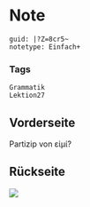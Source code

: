 # Note
```
guid: |?Z=8cr5~
notetype: Einfach+
```

### Tags
```
Grammatik
Lektion27
```

## Vorderseite
Partizip von εἰμί?

## Rückseite
<img src="paste-57517a6877c3349f4f297fb8f15dd9ad1d673bd3.jpg">
